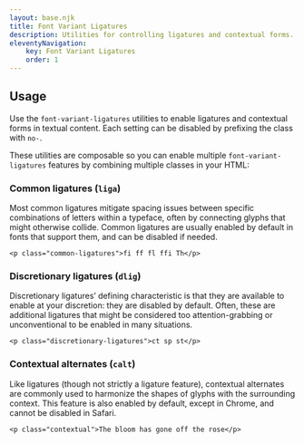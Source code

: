 ```yaml
---
layout: base.njk
title: Font Variant Ligatures
description: Utilities for controlling ligatures and contextual forms.
eleventyNavigation:
    key: Font Variant Ligatures
    order: 1
---
```


## Usage

Use the `font-variant-ligatures` utilities to enable ligatures and contextual forms in textual content. Each setting can be disabled by prefixing the class with `no-`.

These utilities are composable so you can enable multiple `font-variant-ligatures` features by combining multiple classes in your HTML:

### Common ligatures (`liga`)

Most common ligatures mitigate spacing issues between specific combinations of letters within a typeface, often by connecting glyphs that might otherwise collide. Common ligatures are usually enabled by default in fonts that support them, and can be disabled if needed.

```
<p class="common-ligatures">fi ff fl ffi Th</p>
```

### Discretionary ligatures (`dlig`)

Discretionary ligatures’ defining characteristic is that they are available to enable at your discretion: they are disabled by default. Often, these are additional ligatures that might be considered too attention-grabbing or unconventional to be enabled in many situations. 

```
<p class="discretionary-ligatures">ct sp st</p>
```

### Contextual alternates (`calt`)

Like ligatures (though not strictly a ligature feature), contextual alternates are commonly used to harmonize the shapes of glyphs with the surrounding context. This feature is also enabled by default, except in Chrome, and cannot be disabled in Safari.

```
<p class="contextual">The bloom has gone off the rose</p>
```
